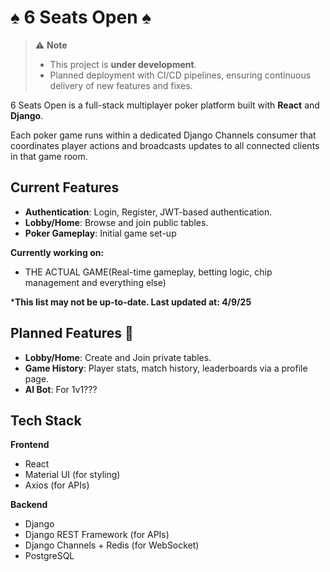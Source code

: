 # ♠ 6 Seats Open ♠
> ⚠ **Note**  
> - This project is **under development**.  
> - Planned deployment with CI/CD pipelines, ensuring continuous delivery of new features and fixes.

6 Seats Open is a full-stack multiplayer poker platform built with **React** and **Django**.

Each poker game runs within a dedicated Django Channels consumer that coordinates player actions and broadcasts updates to all connected clients in that game room.


## Current Features

- **Authentication**: Login, Register, JWT-based authentication.
- **Lobby/Home**: Browse and join public tables.
- **Poker Gameplay**: Initial game set-up

**Currently working on:**
-  THE ACTUAL GAME(Real-time gameplay, betting logic, chip management and everything else)

***This list may not be up-to-date. Last updated at: 4/9/25**

## Planned Features 📌

- **Lobby/Home**: Create and Join private tables.
- **Game History**: Player stats, match history, leaderboards via a profile page.
- **AI Bot**: For 1v1??? 

## Tech Stack

**Frontend**
- React
- Material UI (for styling)
- Axios (for APIs)

**Backend**
- Django
- Django REST Framework (for APIs)
- Django Channels + Redis (for WebSocket)
- PostgreSQL
